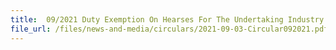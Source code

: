 ```yaml
---
title:  09/2021 Duty Exemption On Hearses For The Undertaking Industry
file_url: /files/news-and-media/circulars/2021-09-03-Circular092021.pdf
---
```

